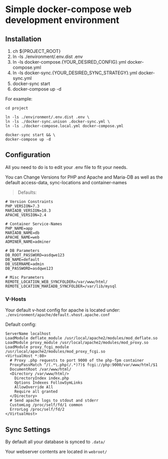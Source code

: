 # Simple docker-compose web development environment
## Installation

1. ch ${PROJECT_ROOT}
2. ln -ls ./environment/.env.dist .env
3. ln -ls docker-compose.{YOUR_DESIRED_CONFIG}.yml docker-compose.yml
4. ln -ls docker-sync.{YOUR_DESIRED_SYNC_STRATEGY}.yml docker-sync.yml
5. docker-sync start
6. docker-compose up -d

For example:

```shell script
cd project

ln -ls ./environment/.env.dist .env \
ln -ls ./docker-sync.unison .docker-sync.yml \
ln -ls ./docker-compose.local.yml docker-compose.yml

docker-sync start && \
docker-compose up -d 
```

## Configuration

All you need to do is to edit your .env file to fit your needs. 

   You can Change Versions for PHP and Apache and Maria-DB as well as the default access-data,  sync-locations and container-names

> Defaults:
```shell script
# Version Constraints
PHP_VERSION=7.3
MARIADB_VERSION=10.3
APACHE_VERSION=2.4

# Container Service-Names
PHP_NAME=app
MARIADB_NAME=db
APACHE_NAME=web
ADMINER_NAME=adminer

# DB Parameters
DB_ROOT_PASSWORD=asdqwe123
DB_NAME=default
DB_USERNAME=admin
DB_PASSWORD=asdqwe123

# Misc Parameters
REMOTE_LOCATION_WEB_SYNCFOLDER=/var/www/html/
REMOTE_LOCATION_MARIADB_SYNCFOLDER=/var/lib/mysql

```

### V-Hosts
Your default v-host config for apache is located under: ```./environment/apache/default.vhost.apache.conf```

Default config:

```apacheconfig
ServerName localhost
LoadModule deflate_module /usr/local/apache2/modules/mod_deflate.so
LoadModule proxy_module /usr/local/apache2/modules/mod_proxy.so
LoadModule proxy_fcgi_module /usr/local/apache2/modules/mod_proxy_fcgi.so
<VirtualHost *:80>
  # Proxy .php requests to port 9000 of the php-fpm container
  ProxyPassMatch ^/(.*\.php(/.*)?)$ fcgi://php:9000/var/www/html/$1
  DocumentRoot /var/www/html/
  <Directory /var/www/html/>
    DirectoryIndex index.php
    Options Indexes FollowSymLinks
    AllowOverride All
    Require all granted
  </Directory>
  # Send apache logs to stdout and stderr
  CustomLog /proc/self/fd/1 common
  ErrorLog /proc/self/fd/2
</VirtualHost>
```
## Sync Settings
By default all your database is synced to ```.data/```

Your webserver contents are located in ```webroot/```

